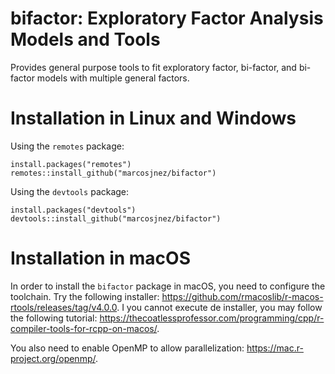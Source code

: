 # bifactor: Exploratory Factor Analysis Models and Tools

Provides general purpose tools to fit exploratory factor, bi-factor, and bi-factor models with multiple general factors.

# Installation in Linux and Windows

Using the `remotes` package:

    install.packages("remotes")
    remotes::install_github("marcosjnez/bifactor")
    
Using the `devtools` package:
    
    install.packages("devtools")
    devtools::install_github("marcosjnez/bifactor")

# Installation in macOS

In order to install the `bifactor` package in macOS, you need to configure the toolchain. Try the following installer: https://github.com/rmacoslib/r-macos-rtools/releases/tag/v4.0.0.
I you cannot execute de installer, you may follow the following tutorial: https://thecoatlessprofessor.com/programming/cpp/r-compiler-tools-for-rcpp-on-macos/.

You also need to enable OpenMP to allow parallelization: https://mac.r-project.org/openmp/.
